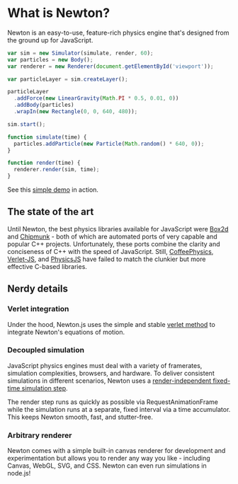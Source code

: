 # What is Newton?

Newton is an easy-to-use, feature-rich physics engine that's designed from the ground up for JavaScript.

```js
var sim = new Simulator(simulate, render, 60);
var particles = new Body();
var renderer = new Renderer(document.getElementById('viewport'));

var particleLayer = sim.createLayer();

particleLayer
  .addForce(new LinearGravity(Math.PI * 0.5, 0.01, 0))
  .addBody(particles)
  .wrapIn(new Rectangle(0, 0, 640, 480));

sim.start();

function simulate(time) {
  particles.addParticle(new Particle(Math.random() * 640, 0));
}

function render(time) {
  renderer.render(sim, time);
}
```

See this [simple demo](http://www.google.com) in action.

## The state of the art

Until Newton, the best physics libraries available for JavaScript were
[Box2d](https://github.com/kripken/box2d.js/) and
[Chipmunk](https://github.com/josephg/Chipmunk-js) -
both of which are automated ports of very capable and popular C++ projects.
Unfortunately, these ports combine the clarity and conciseness of C++ with the speed of JavaScript.
Still,
[CoffeePhysics](https://github.com/soulwire/Coffee-Physics),
[Verlet-JS](https://github.com/subprotocol/verlet-js), and
[PhysicsJS](https://github.com/wellcaffeinated/PhysicsJS)
have failed to match the clunkier but more effective C-based libraries.

## Nerdy details

### Verlet integration

Under the hood, Newton.js uses the simple and stable
[verlet method](http://www.gamedev.net/page/resources/_/technical/math-and-physics/a-verlet-based-approach-for-2d-game-physics-r2714)
to integrate Newton's equations of motion.

### Decoupled simulation

JavaScript physics engines must deal with a variety of framerates, simulation complexities,
browsers, and hardware. To deliver consistent simulations in different scenarios, Newton uses a
[render-independent fixed-time simulation step](http://gafferongames.com/game-physics/fix-your-timestep/).

The render step runs as quickly as possible via RequestAnimationFrame while the simulation runs at a separate,
fixed interval via a time accumulator. This keeps Newton smooth, fast, and stutter-free.

### Arbitrary renderer

Newton comes with a simple built-in canvas renderer for development and experimentation but allows
you to render any way you like - including Canvas, WebGL, SVG, and CSS. Newton can even run simulations
in node.js!



